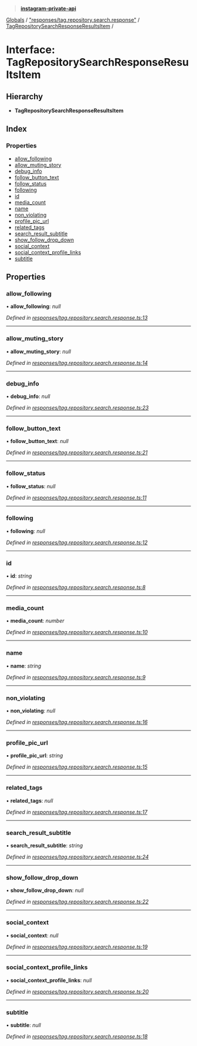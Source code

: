 > **[instagram-private-api](../README.md)**

[Globals](../globals.md) / ["responses/tag.repository.search.response"](../modules/_responses_tag_repository_search_response_.md) / [TagRepositorySearchResponseResultsItem](_responses_tag_repository_search_response_.tagrepositorysearchresponseresultsitem.md) /

# Interface: TagRepositorySearchResponseResultsItem

## Hierarchy

* **TagRepositorySearchResponseResultsItem**

## Index

### Properties

* [allow_following](_responses_tag_repository_search_response_.tagrepositorysearchresponseresultsitem.md#allow_following)
* [allow_muting_story](_responses_tag_repository_search_response_.tagrepositorysearchresponseresultsitem.md#allow_muting_story)
* [debug_info](_responses_tag_repository_search_response_.tagrepositorysearchresponseresultsitem.md#debug_info)
* [follow_button_text](_responses_tag_repository_search_response_.tagrepositorysearchresponseresultsitem.md#follow_button_text)
* [follow_status](_responses_tag_repository_search_response_.tagrepositorysearchresponseresultsitem.md#follow_status)
* [following](_responses_tag_repository_search_response_.tagrepositorysearchresponseresultsitem.md#following)
* [id](_responses_tag_repository_search_response_.tagrepositorysearchresponseresultsitem.md#id)
* [media_count](_responses_tag_repository_search_response_.tagrepositorysearchresponseresultsitem.md#media_count)
* [name](_responses_tag_repository_search_response_.tagrepositorysearchresponseresultsitem.md#name)
* [non_violating](_responses_tag_repository_search_response_.tagrepositorysearchresponseresultsitem.md#non_violating)
* [profile_pic_url](_responses_tag_repository_search_response_.tagrepositorysearchresponseresultsitem.md#profile_pic_url)
* [related_tags](_responses_tag_repository_search_response_.tagrepositorysearchresponseresultsitem.md#related_tags)
* [search_result_subtitle](_responses_tag_repository_search_response_.tagrepositorysearchresponseresultsitem.md#search_result_subtitle)
* [show_follow_drop_down](_responses_tag_repository_search_response_.tagrepositorysearchresponseresultsitem.md#show_follow_drop_down)
* [social_context](_responses_tag_repository_search_response_.tagrepositorysearchresponseresultsitem.md#social_context)
* [social_context_profile_links](_responses_tag_repository_search_response_.tagrepositorysearchresponseresultsitem.md#social_context_profile_links)
* [subtitle](_responses_tag_repository_search_response_.tagrepositorysearchresponseresultsitem.md#subtitle)

## Properties

###  allow_following

• **allow_following**: *null*

*Defined in [responses/tag.repository.search.response.ts:13](https://github.com/Nerixyz/instagram-private-api/blob/e5037ee/src/responses/tag.repository.search.response.ts#L13)*

___

###  allow_muting_story

• **allow_muting_story**: *null*

*Defined in [responses/tag.repository.search.response.ts:14](https://github.com/Nerixyz/instagram-private-api/blob/e5037ee/src/responses/tag.repository.search.response.ts#L14)*

___

###  debug_info

• **debug_info**: *null*

*Defined in [responses/tag.repository.search.response.ts:23](https://github.com/Nerixyz/instagram-private-api/blob/e5037ee/src/responses/tag.repository.search.response.ts#L23)*

___

###  follow_button_text

• **follow_button_text**: *null*

*Defined in [responses/tag.repository.search.response.ts:21](https://github.com/Nerixyz/instagram-private-api/blob/e5037ee/src/responses/tag.repository.search.response.ts#L21)*

___

###  follow_status

• **follow_status**: *null*

*Defined in [responses/tag.repository.search.response.ts:11](https://github.com/Nerixyz/instagram-private-api/blob/e5037ee/src/responses/tag.repository.search.response.ts#L11)*

___

###  following

• **following**: *null*

*Defined in [responses/tag.repository.search.response.ts:12](https://github.com/Nerixyz/instagram-private-api/blob/e5037ee/src/responses/tag.repository.search.response.ts#L12)*

___

###  id

• **id**: *string*

*Defined in [responses/tag.repository.search.response.ts:8](https://github.com/Nerixyz/instagram-private-api/blob/e5037ee/src/responses/tag.repository.search.response.ts#L8)*

___

###  media_count

• **media_count**: *number*

*Defined in [responses/tag.repository.search.response.ts:10](https://github.com/Nerixyz/instagram-private-api/blob/e5037ee/src/responses/tag.repository.search.response.ts#L10)*

___

###  name

• **name**: *string*

*Defined in [responses/tag.repository.search.response.ts:9](https://github.com/Nerixyz/instagram-private-api/blob/e5037ee/src/responses/tag.repository.search.response.ts#L9)*

___

###  non_violating

• **non_violating**: *null*

*Defined in [responses/tag.repository.search.response.ts:16](https://github.com/Nerixyz/instagram-private-api/blob/e5037ee/src/responses/tag.repository.search.response.ts#L16)*

___

###  profile_pic_url

• **profile_pic_url**: *string*

*Defined in [responses/tag.repository.search.response.ts:15](https://github.com/Nerixyz/instagram-private-api/blob/e5037ee/src/responses/tag.repository.search.response.ts#L15)*

___

###  related_tags

• **related_tags**: *null*

*Defined in [responses/tag.repository.search.response.ts:17](https://github.com/Nerixyz/instagram-private-api/blob/e5037ee/src/responses/tag.repository.search.response.ts#L17)*

___

###  search_result_subtitle

• **search_result_subtitle**: *string*

*Defined in [responses/tag.repository.search.response.ts:24](https://github.com/Nerixyz/instagram-private-api/blob/e5037ee/src/responses/tag.repository.search.response.ts#L24)*

___

###  show_follow_drop_down

• **show_follow_drop_down**: *null*

*Defined in [responses/tag.repository.search.response.ts:22](https://github.com/Nerixyz/instagram-private-api/blob/e5037ee/src/responses/tag.repository.search.response.ts#L22)*

___

###  social_context

• **social_context**: *null*

*Defined in [responses/tag.repository.search.response.ts:19](https://github.com/Nerixyz/instagram-private-api/blob/e5037ee/src/responses/tag.repository.search.response.ts#L19)*

___

###  social_context_profile_links

• **social_context_profile_links**: *null*

*Defined in [responses/tag.repository.search.response.ts:20](https://github.com/Nerixyz/instagram-private-api/blob/e5037ee/src/responses/tag.repository.search.response.ts#L20)*

___

###  subtitle

• **subtitle**: *null*

*Defined in [responses/tag.repository.search.response.ts:18](https://github.com/Nerixyz/instagram-private-api/blob/e5037ee/src/responses/tag.repository.search.response.ts#L18)*